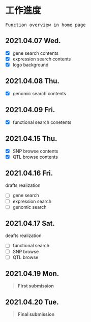# 工作進度
<pre>Function overview in home page</pre>
## 2021.04.07 Wed.
- [x] gene search contents
- [x] expression search contents
- [x] logo background
## 2021.04.08 Thu.
- [x] genomic search contents
## 2021.04.09 Fri.
- [x] functional search conetents
## 2021.04.15 Thu.
- [x] SNP browse contents
- [x] QTL browse contents
## 2021.04.16 Fri. 

drafts realization

- [ ] gene search
- [ ] expression search
- [ ] genomic search

## 2021.04.17 Sat.

deafts realization 

- [ ] functional search
- [ ] SNP browse
- [ ] QTL browse

## 2021.04.19 Mon.

> **First submission**
## 2021.04.20 Tue.
> **Final submission**
